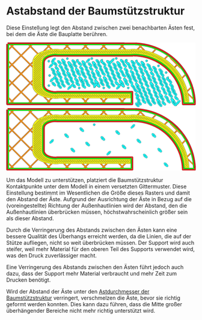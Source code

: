 Astabstand der Baumstützstruktur
====
Diese Einstellung legt den Abstand zwischen zwei benachbarten Ästen fest, bei dem die Äste die Bauplatte berühren.

<!--screenshot {
"image_path": "support_tree_branch_distance_1_4.png",
"models": [
    {
        "script": "gutter_lift.scad",
        "transformation": ["scale(0.5)", "rotateZ(-90)"]
    }
],
"camera_position": [0, 0, 180],
"settings": {
    "support_enable": true,
    "support_structure": "tree",
    "support_tree_branch_distance": 1.4
},
"minimum_layer": 1310,
"layer": 1311,
"colours": 64
}-->
<!--screenshot {
"image_path": "support_tree_branch_distance_5.png",
"models": [
    {
        "script": "gutter_lift.scad",
        "transformation": ["scale(0.5)", "rotateZ(-90)"]
    }
],
"camera_position": [0, 0, 180],
"settings": {
    "support_enable": true,
    "support_structure": "tree",
    "support_tree_branch_distance": 5
},
"minimum_layer": 1310,
"layer": 1311,
"colours": 64
}-->
![Äste im Abstand von 1,4 mm](../../../articles/images/support_tree_branch_distance_1_4.png)
![Äste im Abstand von 5 mm](../../../articles/images/support_tree_branch_distance_5.png)

Um das Modell zu unterstützen, platziert die Baumstützstruktur Kontaktpunkte unter dem Modell in einem versetzten Gittermuster. Diese Einstellung bestimmt im Wesentlichen die Größe dieses Rasters und damit den Abstand der Äste. Aufgrund der Ausrichtung der Äste in Bezug auf die (voreingestellte) Richtung der Außenhautlinien wird der Abstand, den die Außenhautlinien überbrücken müssen, höchstwahrscheinlich größer sein als dieser Abstand.

Durch die Verringerung des Abstands zwischen den Ästen kann eine bessere Qualität des Überhangs erreicht werden, da die Linien, die auf der Stütze aufliegen, nicht so weit überbrücken müssen. Der Support wird auch steifer, weil mehr Material für den oberen Teil des Supports verwendet wird, was den Druck zuverlässiger macht.

Eine Verringerung des Abstands zwischen den Ästen führt jedoch auch dazu, dass der Support mehr Material verbraucht und mehr Zeit zum Drucken benötigt.

Wird der Abstand der Äste unter den [Astdurchmesser der Baumstützstruktur](support_tree_branch_diameter.md) verringert, verschmelzen die Äste, bevor sie richtig geformt werden konnten. Dies kann dazu führen, dass die Mitte großer überhängender Bereiche nicht mehr richtig unterstützt wird.